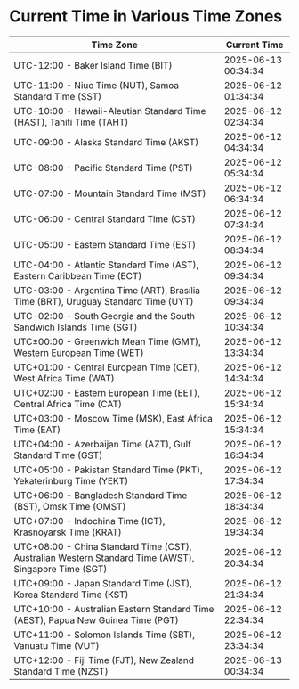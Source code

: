 # Current Time in Various Time Zones

| Time Zone | Current Time |
|-----------|--------------|
| UTC-12:00 - Baker Island Time (BIT) | 2025-06-13 00:34:34 |
| UTC-11:00 - Niue Time (NUT), Samoa Standard Time (SST) | 2025-06-12 01:34:34 |
| UTC-10:00 - Hawaii-Aleutian Standard Time (HAST), Tahiti Time (TAHT) | 2025-06-12 02:34:34 |
| UTC-09:00 - Alaska Standard Time (AKST) | 2025-06-12 04:34:34 |
| UTC-08:00 - Pacific Standard Time (PST) | 2025-06-12 05:34:34 |
| UTC-07:00 - Mountain Standard Time (MST) | 2025-06-12 06:34:34 |
| UTC-06:00 - Central Standard Time (CST) | 2025-06-12 07:34:34 |
| UTC-05:00 - Eastern Standard Time (EST) | 2025-06-12 08:34:34 |
| UTC-04:00 - Atlantic Standard Time (AST), Eastern Caribbean Time (ECT) | 2025-06-12 09:34:34 |
| UTC-03:00 - Argentina Time (ART), Brasília Time (BRT), Uruguay Standard Time (UYT) | 2025-06-12 09:34:34 |
| UTC-02:00 - South Georgia and the South Sandwich Islands Time (SGT) | 2025-06-12 10:34:34 |
| UTC±00:00 - Greenwich Mean Time (GMT), Western European Time (WET) | 2025-06-12 13:34:34 |
| UTC+01:00 - Central European Time (CET), West Africa Time (WAT) | 2025-06-12 14:34:34 |
| UTC+02:00 - Eastern European Time (EET), Central Africa Time (CAT) | 2025-06-12 15:34:34 |
| UTC+03:00 - Moscow Time (MSK), East Africa Time (EAT) | 2025-06-12 15:34:34 |
| UTC+04:00 - Azerbaijan Time (AZT), Gulf Standard Time (GST) | 2025-06-12 16:34:34 |
| UTC+05:00 - Pakistan Standard Time (PKT), Yekaterinburg Time (YEKT) | 2025-06-12 17:34:34 |
| UTC+06:00 - Bangladesh Standard Time (BST), Omsk Time (OMST) | 2025-06-12 18:34:34 |
| UTC+07:00 - Indochina Time (ICT), Krasnoyarsk Time (KRAT) | 2025-06-12 19:34:34 |
| UTC+08:00 - China Standard Time (CST), Australian Western Standard Time (AWST), Singapore Time (SGT) | 2025-06-12 20:34:34 |
| UTC+09:00 - Japan Standard Time (JST), Korea Standard Time (KST) | 2025-06-12 21:34:34 |
| UTC+10:00 - Australian Eastern Standard Time (AEST), Papua New Guinea Time (PGT) | 2025-06-12 22:34:34 |
| UTC+11:00 - Solomon Islands Time (SBT), Vanuatu Time (VUT) | 2025-06-12 23:34:34 |
| UTC+12:00 - Fiji Time (FJT), New Zealand Standard Time (NZST) | 2025-06-13 00:34:34 |
